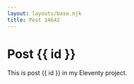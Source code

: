 ```yaml
---
layout: layouts/base.njk
title: Post 14642
---
```


# Post {{ id }}

This is post {{ id }} in my Eleventy project.
